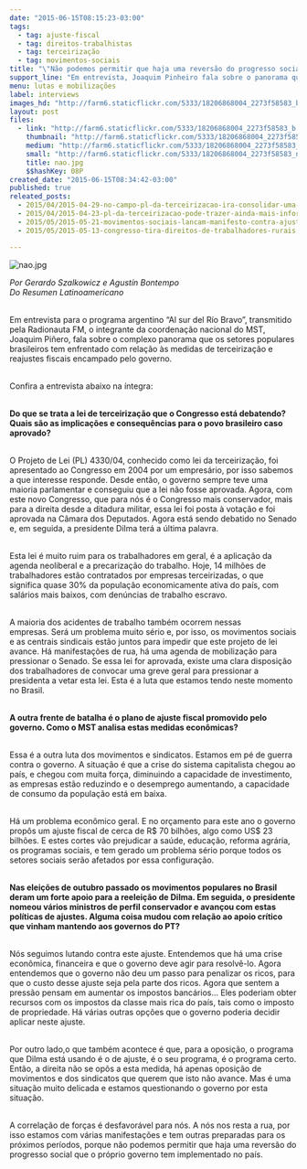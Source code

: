 ```yaml
---
date: "2015-06-15T08:15:23-03:00"
tags:
  - tag: ajuste-fiscal
  - tag: direitos-trabalhistas
  - tag: terceirização
  - tag: movimentos-sociais
title: "\"Não podemos permitir que haja uma reversão do progresso social no país”, afirma dirigente do MST"
support_line: "Em entrevista, Joaquim Pinheiro fala sobre o panorama que os setores populares tem enfrentado com relação às medidas de terceirização e reajustes fiscais encampado pelo governo."
menu: lutas e mobilizações
label: interviews
images_hd: "http://farm6.staticflickr.com/5333/18206868004_2273f58583_b.jpg"
layout: post
files:
  - link: "http://farm6.staticflickr.com/5333/18206868004_2273f58583_b.jpg"
    thumbnail: "http://farm6.staticflickr.com/5333/18206868004_2273f58583_t.jpg"
    medium: "http://farm6.staticflickr.com/5333/18206868004_2273f58583_z.jpg"
    small: "http://farm6.staticflickr.com/5333/18206868004_2273f58583_n.jpg"
    title: nao.jpg
    $$hashKey: 08P
created_date: "2015-06-15T08:34:42-03:00"
published: true
releated_posts:
  - 2015/04/2015-04-29-no-campo-pl-da-terceirizacao-ira-consolidar-uma-situacao-que-beira-o-insustentavel.md
  - 2015/04/2015-04-23-pl-da-terceirizacao-pode-trazer-ainda-mais-informalidade-para-trabalhadores-rurais.md
  - 2015/05/2015-05-21-movimentos-sociais-lancam-manifesto-contra-ajuste-fiscal.md
  - 2015/05/2015-05-13-congresso-tira-direitos-de-trabalhadores-rurais.md

---
```

<p><img alt="nao.jpg" src="http://farm6.staticflickr.com/5333/18206868004_2273f58583_b.jpg" /></p>

<p><em>Por Gerardo Szalkowicz e Agust&iacute;n Bontempo<br />
Do Resumen Latinoamericano</em></p>

<p><br />
Em entrevista para o programa argentino &ldquo;Al sur del R&iacute;o Bravo&rdquo;, transmitido pela Radionauta FM, o integrante da coordena&ccedil;&atilde;o nacional do MST, Joaquim Pi&ntilde;ero, fala sobre o complexo panorama que os setores populares brasileiros tem enfrentado com rela&ccedil;&atilde;o &agrave;s medidas de terceiriza&ccedil;&atilde;o e reajustes fiscais encampado pelo governo.</p>

<p><br />
Confira a entrevista abaixo na &iacute;ntegra:</p>

<p><br />
<strong>Do que se trata a lei de terceiriza&ccedil;&atilde;o que o Congresso est&aacute; debatendo? Quais s&atilde;o as implica&ccedil;&otilde;es e consequ&ecirc;ncias para o povo brasileiro caso aprovado?</strong></p>

<p><br />
O Projeto de Lei (PL) 4330/04, conhecido como lei da terceiriza&ccedil;&atilde;o, foi apresentado ao Congresso em 2004 por um empres&aacute;rio, por isso sabemos a que interesse responde. Desde ent&atilde;o, o governo sempre teve uma maioria parlamentar e conseguiu que a lei n&atilde;o fosse aprovada. Agora, com este novo Congresso, que para n&oacute;s &eacute; o Congresso mais conservador, mais para a direita desde a ditadura militar, essa lei foi posta &agrave; vota&ccedil;&atilde;o e foi aprovada&nbsp;na C&acirc;mara dos Deputados. Agora est&aacute; sendo debatido no Senado e, em seguida, a presidente Dilma ter&aacute; a &uacute;ltima palavra.</p>

<p><br />
Esta lei &eacute; muito ruim para os trabalhadores em geral, &eacute; a aplica&ccedil;&atilde;o da agenda neoliberal e a precariza&ccedil;&atilde;o do trabalho. Hoje, 14 milh&otilde;es de trabalhadores est&atilde;o contratados por empresas terceirizadas, o que significa quase 30%&nbsp;da popula&ccedil;&atilde;o economicamente ativa do pa&iacute;s, com sal&aacute;rios mais baixos, com den&uacute;ncias de trabalho escravo.</p>

<p><br />
A maioria dos acidentes de trabalho tamb&eacute;m ocorrem nessas empresas.&nbsp;Ser&aacute; um problema muito s&eacute;rio e, por isso, os movimentos sociais e as centrais sindicais est&atilde;o juntos para impedir que este projeto de lei avance. H&aacute; manifesta&ccedil;&otilde;es de rua, h&aacute; uma agenda de mobiliza&ccedil;&atilde;o para pressionar o Senado. Se essa lei for aprovada, existe uma clara disposi&ccedil;&atilde;o dos trabalhadores de convocar uma greve geral para pressionar a presidenta a vetar esta lei. Esta &eacute; a luta que estamos tendo neste momento no Brasil.</p>

<p><br />
<strong>A outra frente de batalha &eacute; o plano de ajuste fiscal promovido pelo governo. Como o MST analisa estas medidas econ&ocirc;micas?</strong></p>

<p><br />
Essa &eacute; a outra luta dos movimentos e sindicatos. Estamos em p&eacute; de guerra contra o governo. A situa&ccedil;&atilde;o &eacute; que a crise do sistema capitalista chegou ao pa&iacute;s, e chegou&nbsp;com muita for&ccedil;a, diminuindo a capacidade de investimento, as empresas est&atilde;o reduzindo e o desemprego aumentando, a capacidade de consumo da popula&ccedil;&atilde;o est&aacute; em baixa.</p>

<p><br />
H&aacute; um problema econ&ocirc;mico geral. E no or&ccedil;amento para este ano o governo prop&ocirc;s um ajuste fiscal de cerca de R$ 70 bilh&otilde;es, algo como US$ 23 bilh&otilde;es. E estes cortes v&atilde;o prejudicar a sa&uacute;de, educa&ccedil;&atilde;o, reforma agr&aacute;ria, os programas sociais, e tem gerado um problema s&eacute;rio porque todos os setores sociais ser&atilde;o afetados por essa configura&ccedil;&atilde;o.</p>

<p><br />
<strong>Nas elei&ccedil;&otilde;es de outubro passado os movimentos populares no Brasil deram um forte apoio para a reelei&ccedil;&atilde;o de Dilma. Em seguida, o presidente nomeou v&aacute;rios ministros de perfil conservador e avan&ccedil;ou com estas pol&iacute;ticas de ajustes. Alguma coisa mudou com rela&ccedil;&atilde;o ao apoio cr&iacute;tico que vinham mantendo aos governos do PT?</strong></p>

<p><br />
N&oacute;s seguimos lutando contra este ajuste. Entendemos que h&aacute; uma crise econ&ocirc;mica, financeira e que o governo deve agir para resolv&ecirc;-lo. Agora entendemos que o governo n&atilde;o deu um passo para penalizar os ricos, para que o custo desse ajuste seja pela parte dos ricos. Agora que sentem a press&atilde;o pensam em aumentar os impostos banc&aacute;rios... Eles poderiam obter recursos com os impostos da classe mais rica do pa&iacute;s, tais como o imposto de propriedade. H&aacute; v&aacute;rias outras op&ccedil;&otilde;es que o governo poderia decidir aplicar neste ajuste.</p>

<p><br />
Por outro lado,o que tamb&eacute;m&nbsp;acontece &eacute; que, para a oposi&ccedil;&atilde;o, o programa que Dilma est&aacute; usando &eacute; o de ajuste, &eacute; o seu programa, &eacute; o programa certo. Ent&atilde;o, a direita n&atilde;o se op&ocirc;s a esta medida, h&aacute; apenas oposi&ccedil;&atilde;o de movimentos e dos sindicatos que querem que isto n&atilde;o avance. Mas &eacute; uma situa&ccedil;&atilde;o muito delicada e estamos questionando o governo por esta situa&ccedil;&atilde;o.</p>

<p><br />
A correla&ccedil;&atilde;o de for&ccedil;as &eacute; desfavor&aacute;vel para n&oacute;s. A n&oacute;s nos resta a rua, por isso estamos com v&aacute;rias manifesta&ccedil;&otilde;es e tem outras preparadas para os pr&oacute;ximos per&iacute;odos, porque n&atilde;o podemos permitir que haja uma revers&atilde;o do progresso social que o pr&oacute;prio governo tem implementado no pa&iacute;s.</p>
